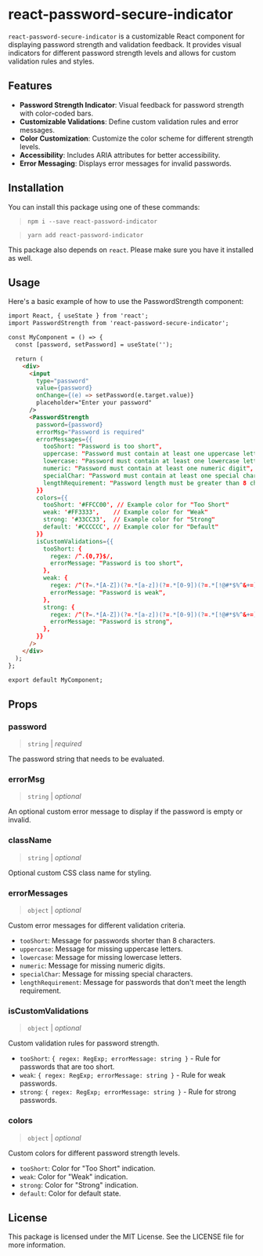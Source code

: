 # react-password-secure-indicator

`react-password-secure-indicator` is a customizable React component for displaying password strength and validation feedback. It provides visual indicators for different password strength levels and allows for custom validation rules and styles.

## Features

- **Password Strength Indicator**: Visual feedback for password strength with color-coded bars.
- **Customizable Validations**: Define custom validation rules and error messages.
- **Color Customization**: Customize the color scheme for different strength levels.
- **Accessibility**: Includes ARIA attributes for better accessibility.
- **Error Messaging**: Displays error messages for invalid passwords.

## Installation

You can install this package using one of these commands:
> `npm i --save react-password-indicator`

> `yarn add react-password-indicator`

This package also depends on `react`. Please make sure you have it installed as well.

## Usage

Here's a basic example of how to use the PasswordStrength component:

```html
import React, { useState } from 'react';
import PasswordStrength from 'react-password-secure-indicator';

const MyComponent = () => {
  const [password, setPassword] = useState('');

  return (
    <div>
      <input
        type="password"
        value={password}
        onChange={(e) => setPassword(e.target.value)}
        placeholder="Enter your password"
      />
      <PasswordStrength
        password={password}
        errorMsg="Password is required"
        errorMessages={{
          tooShort: "Password is too short",
          uppercase: "Password must contain at least one uppercase letter",
          lowercase: "Password must contain at least one lowercase letter",
          numeric: "Password must contain at least one numeric digit",
          specialChar: "Password must contain at least one special character",
          lengthRequirement: "Password length must be greater than 8 characters.",
        }}
        colors={{
          tooShort: '#FFCC00', // Example color for "Too Short"
          weak: '#FF3333',    // Example color for "Weak"
          strong: '#33CC33',  // Example color for "Strong"
          default: '#CCCCCC', // Example color for "Default"
        }}
        isCustomValidations={{
          tooShort: {
            regex: /^.{0,7}$/,
            errorMessage: "Password is too short",
          },
          weak: {
            regex: /^(?=.*[A-Z])(?=.*[a-z])(?=.*[0-9])(?=.*[!@#*$%^&+=]).{8,}$/,
            errorMessage: "Password is weak",
          },
          strong: {
            regex: /^(?=.*[A-Z])(?=.*[a-z])(?=.*[0-9])(?=.*[!@#*$%^&+=]).{12,}$/,
            errorMessage: "Password is strong",
          },
        }}
      />
    </div>
  );
};

export default MyComponent;
```

## Props

### password
> `string` | _required_

The password string that needs to be evaluated.

### errorMsg
> `string` | _optional_

An optional custom error message to display if the password is empty or invalid.

### className
> `string` | _optional_

Optional custom CSS class name for styling.

### errorMessages
> `object` | _optional_

Custom error messages for different validation criteria.
- `tooShort`: Message for passwords shorter than 8 characters.
- `uppercase`: Message for missing uppercase letters.
- `lowercase`: Message for missing lowercase letters.
- `numeric`: Message for missing numeric digits.
- `specialChar`: Message for missing special characters.
- `lengthRequirement`: Message for passwords that don't meet the length requirement.

### isCustomValidations
> `object` | _optional_

Custom validation rules for password strength.
- `tooShort`: `{ regex: RegExp; errorMessage: string }` - Rule for passwords that are too short.
- `weak`: `{ regex: RegExp; errorMessage: string }` - Rule for weak passwords.
- `strong`: `{ regex: RegExp; errorMessage: string }` - Rule for strong passwords.

### colors
> `object` | _optional_

Custom colors for different password strength levels.
- `tooShort`: Color for "Too Short" indication.
- `weak`: Color for "Weak" indication.
- `strong`: Color for "Strong" indication.
- `default`: Color for default state.

## License

This package is licensed under the MIT License. See the LICENSE file for more information.